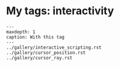 # My tags: interactivity

```{toctree}
---
maxdepth: 1
caption: With this tag
---
../gallery/interactive_scripting.rst
../gallery/cursor_position.rst
../gallery/cursor_ray.rst
```

